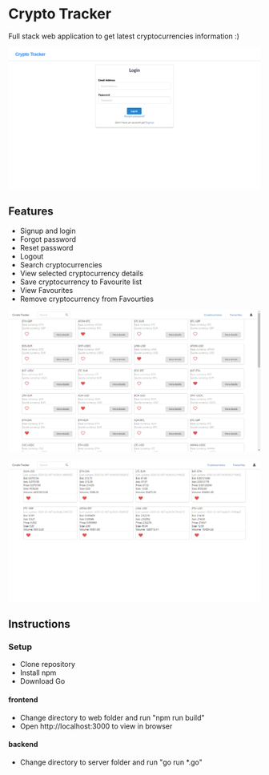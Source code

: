 # Crypto Tracker
Full stack web application to get latest cryptocurrencies information :)

![](home.png)

## Features 
- Signup and login 
- Forgot password 
- Reset password 
- Logout
- Search cryptocurrencies
- View selected cryptocurrency details 
- Save cryptocurrency to Favourite list 
- View Favourites 
- Remove cryptocurrency from Favourties 
 
 ![](dashboard.png)
 
 ![](favList.png)
 
## Instructions

### Setup 
- Clone repository
- Install npm
- Download Go 

#### frontend 
- Change directory to web folder and run  "npm run build"
- Open http://localhost:3000 to view in browser

#### backend 
- Change directory to server folder and run "go run *.go"



